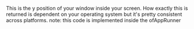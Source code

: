 This is the y position of your window inside your screen. How exactly this is returned is dependent on your operating system but it's pretty consistent across platforms.
note: this code is implemented inside the ofAppRunner
